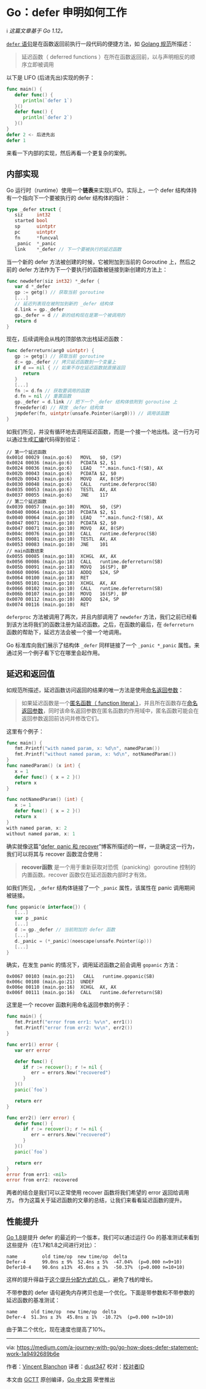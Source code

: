 # Go：defer 申明如何工作
ℹ️ *这篇文章基于 Go 1.12。*

[```defer``` 语句](https://golang.org/ref/spec#Defer_statements)是在函数返回前执行一段代码的便捷方法，如 [Golang 规范](https://golang.org/ref/spec#Defer_statements)所描述：
> 延迟函数（ deferred functions ）在所在函数返回前，以与声明相反的顺序立即被调用

以下是 LIFO (后进先出)实现的例子：
```go
func main() {
   defer func() {
      println(`defer 1`)
   }()
   defer func() {
      println(`defer 2`)
   }()
}
defer 2 <- 后进先出
defer 1
```

来看一下内部的实现，然后再看一个更复杂的案例。

## 内部实现
Go 运行时（runtime）使用一个**链表**来实现LIFO。实际上，一个 defer 结构体持有一个指向下一个要被执行的 defer 结构体的指针：
```go
type _defer struct {
   siz     int32
   started bool
   sp      uintptr
   pc      uintptr
   fn      *funcval
   _panic  *_panic
   link    *_defer // 下一个要被执行的延迟函数
```
当一个新的 defer 方法被创建的时候，它被附加到当前的 Goroutine 上，然后之前的 defer 方法作为下一个要执行的函数被链接到新创建的方法上：
```go
func newdefer(siz int32) *_defer {
   var d *_defer
   gp := getg() // 获取当前 goroutine
   [...]
   // 延迟列表现在被附加到新的 _defer 结构体
   d.link = gp._defer
   gp._defer = d // 新的结构现在是第一个被调用的
   return d
}
```
现在，后续调用会从栈的顶部依次出栈延迟函数：
```go
func deferreturn(arg0 uintptr) {
   gp := getg() // 获取当前 goroutine
   d:= gp._defer // 拷贝延迟函数到一个变量上
   if d == nil { // 如果不存在延迟函数就直接返回
      return
   }
   [...]
   fn := d.fn // 获取要调用的函数
   d.fn = nil // 重置函数
   gp._defer = d.link // 把下一个 _defer 结构体依附到 goroutine 上
   freedefer(d) // 释放 _defer 结构体
   jmpdefer(fn, uintptr(unsafe.Pointer(&arg0))) // 调用该函数
}
```
如我们所见，并没有循环地去调用延迟函数，而是一个接一个地出栈。这一行为可以通过生成[汇编](https://golang.org/doc/asm)代码得到验证：
```
// 第一个延迟函数
0x001d 00029 (main.go:6)   MOVL   $0, (SP)
0x0024 00036 (main.go:6)   PCDATA $2, $1
0x0024 00036 (main.go:6)   LEAQ   "".main.func1·f(SB), AX
0x002b 00043 (main.go:6)   PCDATA $2, $0
0x002b 00043 (main.go:6)   MOVQ   AX, 8(SP)
0x0030 00048 (main.go:6)   CALL   runtime.deferproc(SB)
0x0035 00053 (main.go:6)   TESTL  AX, AX
0x0037 00055 (main.go:6)   JNE    117
// 第二个延迟函数
0x0039 00057 (main.go:10)  MOVL   $0, (SP)
0x0040 00064 (main.go:10)  PCDATA $2, $1
0x0040 00064 (main.go:10)  LEAQ   "".main.func2·f(SB), AX
0x0047 00071 (main.go:10)  PCDATA $2, $0
0x0047 00071 (main.go:10)  MOVQ   AX, 8(SP)
0x004c 00076 (main.go:10)  CALL   runtime.deferproc(SB)
0x0051 00081 (main.go:10)  TESTL  AX, AX
0x0053 00083 (main.go:10)  JNE    101
// main函数结束
0x0055 00085 (main.go:18)  XCHGL  AX, AX
0x0056 00086 (main.go:18)  CALL   runtime.deferreturn(SB)
0x005b 00091 (main.go:18)  MOVQ   16(SP), BP
0x0060 00096 (main.go:18)  ADDQ   $24, SP
0x0064 00100 (main.go:18)  RET
0x0065 00101 (main.go:10)  XCHGL  AX, AX
0x0066 00102 (main.go:10)  CALL   runtime.deferreturn(SB)
0x006b 00107 (main.go:10)  MOVQ   16(SP), BP
0x0070 00112 (main.go:10)  ADDQ   $24, SP
0x0074 00116 (main.go:10)  RET
```
```deferproc``` 方法被调用了两次，并且内部调用了 ```newdefer``` 方法，我们之前已经看到该方法将我们的函数注册为延迟函数。之后，在函数的最后，在 ```deferreturn``` 函数的帮助下，延迟方法会被一个接一个地调用。

Go 标准库向我们展示了结构体 ```_defer``` 同样链接了一个 ```_panic *_panic``` 属性。来通过另一个例子看下它在哪里会起作用。

## 延迟和返回值
如规范所描述，延迟函数访问返回的结果的唯一方法是使用[命名返回参数](https://golang.org/ref/spec#Function_types)：
> 如果延迟函数是一个[匿名函数（ function literal ）](https://golang.org/ref/spec#Function_literals)，并且所在函数存在[命名返回参数](https://golang.org/ref/spec#Function_types)，同时该命名返回参数在匿名函数的作用域中，匿名函数可能会在返回参数返回前访问并修改它们。

这里有个例子：
```go
func main() {
   fmt.Printf("with named param, x: %d\n", namedParam())
   fmt.Printf("without named param, x: %d\n", notNamedParam())
}
func namedParam() (x int) {
   x = 1
   defer func() { x = 2 }()
   return x
}

func notNamedParam() (int) {
   x := 1
   defer func() { x = 2 }()
   return x
}
with named param, x: 2
without named param, x: 1
```

确实就像这篇“[defer, panic 和 recover](https://blog.golang.org/defer-panic-and-recover)”博客所描述的一样，一旦确定这一行为，我们可以将其与 recover 函数混合使用：
> **recover函数** 是一个用于重新获取对恐慌（panicking）goroutine 控制的内置函数。recover 函数仅在延迟函数内部时才有效。

如我们所见，```_defer``` 结构体链接了一个 ```_panic``` 属性，该属性在 panic 调用期间被链接。
```go
func gopanic(e interface{}) {
   [...]
   var p _panic
   [...]
   d := gp._defer // 当前附加的 defer 函数
   [...]
   d._panic = (*_panic)(noescape(unsafe.Pointer(&p)))
   [...]
}
```

确实，在发生 panic 的情况下，调用延迟函数之前会调用 ```gopanic``` 方法：
```
0x0067 00103 (main.go:21)   CALL   runtime.gopanic(SB)
0x006c 00108 (main.go:21)  UNDEF
0x006e 00110 (main.go:16)  XCHGL  AX, AX
0x006f 00111 (main.go:16)  CALL   runtime.deferreturn(SB)
```

这里是一个 recover 函数利用命名返回参数的例子：
```go
func main() {
   fmt.Printf("error from err1: %v\n", err1())
   fmt.Printf("error from err2: %v\n", err2())
}

func err1() error {
   var err error

   defer func() {
      if r := recover(); r != nil {
         err = errors.New("recovered")
      }
   }()
   panic(`foo`)

   return err
}

func err2() (err error) {
   defer func() {
      if r := recover(); r != nil {
         err = errors.New("recovered")
      }
   }()
   panic(`foo`)

   return err
}
error from err1: <nil>
error from err2: recovered
```

两者的结合是我们可以正常使用 recover 函数将我们希望的 error 返回给调用方。
作为这篇关于延迟函数的文章的总结，让我们来看看延迟函数的提升。

## 性能提升
[Go 1.8](https://golang.org/doc/go1.8#defer)是提升 defer 的最近的一个版本，我们可以通过运行 Go 的基准测试来看到这些提升（在1.7和1.8之间进行对比）：
```
name         old time/op  new time/op  delta
Defer-4      99.0ns ± 9%  52.4ns ± 5%  -47.04%  (p=0.000 n=9+10)
Defer10-4    90.6ns ±13%  45.0ns ± 3%  -50.37%  (p=0.000 n=10+10)
```

这样的提升得益于[这个提升分配方式的 CL ](https://go-review.googlesource.com/c/go/+/29656/)，避免了栈的增长。

不带参数的 defer 语句避免内存拷贝也是一个优化。下面是带参数和不带参数的延迟函数的基准测试：
```
name     old time/op  new time/op  delta
Defer-4  51.3ns ± 3%  45.8ns ± 1%  -10.72%  (p=0.000 n=10+10)
```

由于第二个优化，现在速度也提高了10%。

---
via: https://medium.com/a-journey-with-go/go-how-does-defer-statement-work-1a9492689b6e

作者：[Vincent Blanchon](https://medium.com/@blanchon.vincent)
译者：[dust347](https://github.com/dust347)
校对：[校对者ID](https://github.com/校对者ID)

本文由 [GCTT](https://github.com/studygolang/GCTT) 原创编译，[Go 中文网](https://studygolang.com/) 荣誉推出
